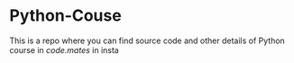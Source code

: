 # Python-Couse
This is a repo where you can find source code and other details of Python course in _code.mates_ in insta
